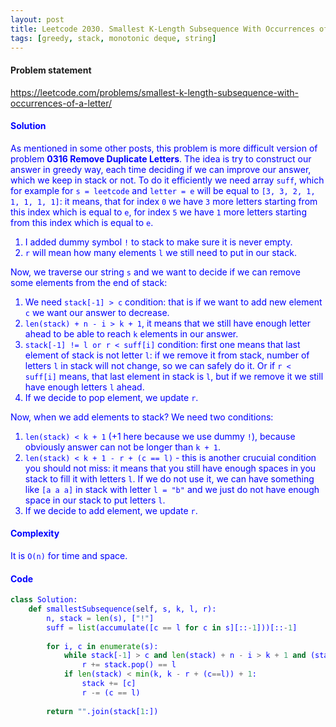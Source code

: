 ```yaml
---
layout: post
title: Leetcode 2030. Smallest K-Length Subsequence With Occurrences of a Letter
tags: [greedy, stack, monotonic deque, string]
---
```


#### Problem statement

<a href="https://leetcode.com/problems/smallest-k-length-subsequence-with-occurrences-of-a-letter/"> <font color = blue>https://leetcode.com/problems/smallest-k-length-subsequence-with-occurrences-of-a-letter/

#### Solution
As mentioned in some other posts, this problem is more difficult version of problem **0316 Remove Duplicate Letters**. The idea is try to construct our answer in greedy way, each time deciding if we can improve our answer, which we keep in stack or not. To do it efficiently we need array `suff`, which for example for `s = leetcode` and `letter = e` will be equal to 
`[3, 3, 2, 1, 1, 1, 1, 1]`: it means, that for index `0` we have `3` more letters starting from this index which is equal to `e`, for index `5` we have `1` more letters starting from this index which is equal to `e`.

1. I added dummy symbol `!` to stack to make sure it is never empty.
2. `r` will mean how many elements `l` we still need to put in our stack.

Now, we traverse our string `s` and we want to decide if we can remove some elements from the end of stack:

1. We need `stack[-1] > c` condition: that is if we want to add new element `c` we want our answer to decrease.
2. `len(stack) + n - i > k + 1`, it means that we still have enough letter ahead to be able to reach `k` elements in our answer.
3. `stack[-1] != l or r < suff[i]` condition: first one means that last element of stack is not letter `l`: if we remove it from stack, number of letters `l` in stack will not change, so we can safely do it. Or if `r < suff[i]` means, that last element in stack is `l`, but if we remove it we still have enough letters `l` ahead.
4. If we decide to pop element, we update `r`.

Now, when we add elements to stack? We need two conditions:
1. `len(stack) < k + 1` (+1 here because we use dummy `!`), because obviously answer can not be longer than `k + 1`.
2. `len(stack) < k + 1 - r + (c == l)` - this is another crucuial condition you should not miss: it means that you still have enough spaces in you stack to fill it with letters `l`. If we do not use it, we can have something like `[a a a]` in stack with letter `l = "b"` and we just do not have enough space in our stack to put letters `l`.
3. If we decide to add element, we update `r`.

#### Complexity
It is `O(n)` for time and space.

#### Code
```python
class Solution:
    def smallestSubsequence(self, s, k, l, r):
        n, stack = len(s), ["!"]
        suff = list(accumulate([c == l for c in s][::-1]))[::-1]
        
        for i, c in enumerate(s): 
            while stack[-1] > c and len(stack) + n - i > k + 1 and (stack[-1] != l or r < suff[i]):
                r += stack.pop() == l
            if len(stack) < min(k, k - r + (c==l)) + 1:
                stack += [c]
                r -= (c == l)
        
        return "".join(stack[1:])
```

